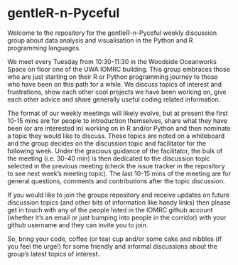 # gentleR-n-Pyceful

Welcome to the repository for the gentleR-n-Pyceful weekly discussion group about data analysis and visualisation in the Python and R programming languages.

We meet every Tuesday from 10:30-11:30 in the Woodside Oceanworks Space on floor one of the UWA IOMRC building. This group embraces those who are just starting on their R or Python programming journey to those who have been on this path for a while. We discuss topics of interest and frustrations, show each other cool projects we have been working on, give each other advice and share generally useful coding related information. 

The format of our weekly meetings will likely evolve, but at present the first 10-15 mins are for people to introduction themselves, share what they have been (or are interested in) working on in R and/or Python and then nominate a topic they would like to discuss. These topics are noted on a whiteboard and the group decides on the discussion topic and facilitator for the following week. Under the gracious guidance of the facilitator, the bulk of the meeting (i.e. 30-40 min) is then dedicated to the discussion topic selected in the previous meeting (check the issue tracker in the repository to see next week’s meeting topic). The last 10-15 mins of the meeting are for general questions, comments and contributions after the topic discussion. 

If you would like to join the groups repository and receive updates on future discussion topics (and other bits of information like handy links) then please get in touch with any of the people listed in the IOMRC github account (whether it’s an email or just bumping into people in the corridor) with your github username and they can invite you to join. 

So, bring your code, coffee (or tea) cup and/or some cake and nibbles (if you feel the urge!) for some friendly and informal discussions about the group’s latest topics of interest. 





